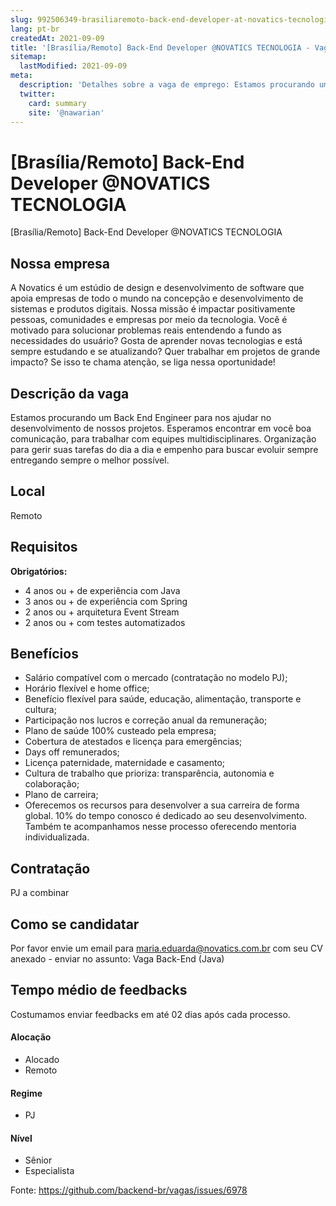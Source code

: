 ```yaml
---
slug: 992506349-brasiliaremoto-back-end-developer-at-novatics-tecnologia
lang: pt-br
createdAt: 2021-09-09
title: '[Brasília/Remoto] Back-End Developer @NOVATICS TECNOLOGIA - Vaga de Emprego'
sitemap:
  lastModified: 2021-09-09
meta:
  description: 'Detalhes sobre a vaga de emprego: Estamos procurando um Back End Engineer para nos ajudar no desenvolvimento de nossos projetos. Esperamos encontrar em você boa comunicação, para trabalhar com equipes multidisciplinares. Organização para gerir suas tarefas do dia a dia e empenho para buscar evoluir sempre entregando sempre o melhor possível.'
  twitter:
    card: summary
    site: '@nawarian'
---
```


# [Brasília/Remoto] Back-End Developer @NOVATICS TECNOLOGIA

[Brasília/Remoto] Back-End Developer @NOVATICS TECNOLOGIA

## Nossa empresa

A Novatics é um estúdio de design e desenvolvimento de software que apoia empresas de todo o mundo na concepção e desenvolvimento de sistemas e produtos digitais. Nossa missão é impactar positivamente pessoas, comunidades e empresas por meio da tecnologia. Você é motivado para solucionar problemas reais entendendo a fundo as necessidades do usuário? Gosta de aprender novas tecnologias e está sempre estudando e se atualizando? Quer trabalhar em projetos de grande impacto? Se isso te chama atenção, se liga nessa oportunidade!

## Descrição da vaga

Estamos procurando um Back End Engineer para nos ajudar no desenvolvimento de nossos projetos. Esperamos encontrar em você boa comunicação, para trabalhar com equipes multidisciplinares. Organização para gerir suas tarefas do dia a dia e empenho para buscar evoluir sempre entregando sempre o melhor possível.


## Local

Remoto

## Requisitos

**Obrigatórios:**
- 4 anos ou + de experiência com Java
- 3 anos ou + de experiência com Spring
- 2 anos ou + arquitetura Event Stream
- 2 anos ou + com testes automatizados

## Benefícios

- Salário compatível com o mercado (contratação no modelo PJ);
- Horário flexível e home office;
- Benefício flexível para saúde, educação, alimentação, transporte e cultura;
- Participação nos lucros e correção anual da remuneração;
- Plano de saúde 100% custeado pela empresa;
- Cobertura de atestados e licença para emergências;
- Days off remunerados;
- Licença paternidade, maternidade e casamento;
- Cultura de trabalho que prioriza: transparência, autonomia e colaboração;
- Plano de carreira;
- Oferecemos os recursos para desenvolver a sua carreira de forma global. 10% do tempo conosco é dedicado ao seu desenvolvimento. Também te acompanhamos nesse processo oferecendo mentoria individualizada.

## Contratação

PJ a combinar

## Como se candidatar

Por favor envie um email para maria.eduarda@novatics.com.br com seu CV anexado - enviar no assunto: Vaga Back-End (Java)

## Tempo médio de feedbacks

Costumamos enviar feedbacks em até 02 dias após cada processo.

#### Alocação
- Alocado
- Remoto

#### Regime
- PJ

#### Nível
- Sênior
- Especialista




Fonte: https://github.com/backend-br/vagas/issues/6978